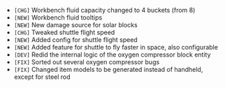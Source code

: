 - `[CHG]` Workbench fluid capacity changed to 4 buckets (from 8)
- `[NEW]` Workbench fluid tooltips
- `[NEW]` New damage source for solar blocks
- `[CHG]` Tweaked shuttle flight speed
- `[NEW]` Added config for shuttle flight speed
- `[NEW]` Added feature for shuttle to fly faster in space, also configurable
- `[DEV]` Redid the internal logic of the oxygen compressor block entity
- `[FIX]` Sorted out several oxygen compressor bugs
- `[FIX]` Changed item models to be generated instead of handheld, except for steel rod